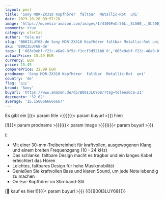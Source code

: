 ```yaml
---
layout: post
title: 'Sony MDR-ZX310 Kopfhörer  faltbar  Metallic-Rot  uni'
date: 2023-10-20 09:57:28
image: 'https://m.media-amazon.com/images/I/4106FmCr56L._SL500_._SL400_.jpg'
comments: true
category: ofertas
author: 'tole.es'
slug: 'B00I3LUY68-de Sony MDR-ZX310 Kopfhörer faltbar Metallic-Rot uni'
sku: 'B00I3LUY68-de'
tags: [ '663e9ebf-f22c-46a9-8f5d-f1ccf3d521b8_0','663e9ebf-f22c-46a9-8f5d-f1ccf3d521b8_9901','Arborist Merchandising Root','Elektronik & Foto','Elektronik & Foto: Produkte mit Umwelt-Label','Kopfhörer','Kopfhörer & Zubehör','Self Service','Special Features Stores','sony','🇩🇪', ]
actualPrice: 15.49 EUR
currency: EUR
price: 15.49
comparePrice: 22.99 EUR
prodname: 'Sony MDR-ZX310 Kopfhörer  faltbar  Metallic-Rot  uni'
country: 'de'
flag: '🇩🇪'
brand: 'Sony'
buyurl: 'https://www.amazon.de/dp/B00I3LUY68/?tag=tolees0ca-21'
descuento: '32.62'
average: '15.1566666666667'
---
```


Es gibt ein [{{< param title >}}]({{< param buyurl >}}) hier:

[![{{< param prodname >}}]({{< param image >}})]({{< param buyurl >}})

ℹ️:

- Mit einer 30-mm-Treibereinheit für kraftvollen, ausgewogenen Klang und einem breiten Frequenzgang (10 - 24 kHz)
- Das schlanke, faltbare Design macht es tragbar und ein langes Kabel erleichtert das Hören
- Leichtes, faltbares Design für hohe Musikmobilität
- Genießen Sie kraftvollen Bass und klaren Sound, um jede Note lebendig zu machen
- On-Ear-Kopfhörer im Stirnband-Stil

[🛒 kauf es hier!!]({{< param buyurl >}})
{{<world>}}B00I3LUY68{{</world>}}
